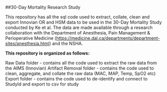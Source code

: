 ##30-Day Mortality Research Study

This repository has all the sql code used to extract, collate, clean and export Innovian OR and HSM data to be used in the 30-Day Mortality Study conducted by Ke et al. The data are made available through a research collaboration with the Department of Anesthesia, Pain Management & Perioperative Medicine (https://medicine.dal.ca/departments/department-sites/anesthesia.html) and the NSHA.

**This repository is organized as follows:**

Raw Data folder - contains all the code used to extract the raw data from the AIMS (Innovian)
Artifact Removal folder - contains the code used to clean, aggregate, and collate the raw data (MAC, MAP, Temp, SpO2 etc)
Export folder - contains the code used to de-identify and connect to StudyId and export to csv for study 
